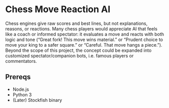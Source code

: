 # Chess Move Reaction AI
Chess engines give raw scores and best lines, but not explanations, reasons, or reactions. Many chess players would appreciate AI that feels like a coach or informed spectator: it evaluates a move and reacts with both logic and tone (“Great fork! This move wins material.” or “Prudent choice to move your king to a safer square.” or “Careful. That move hangs a piece.”). Beyond the scope of this project, the concept could be expanded into customized spectator/companion bots, i.e. famous players or commentators.

## Prereqs
- Node.js
- Python 3
- (Later) Stockfish binary